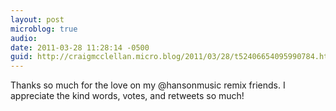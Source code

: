 ```yaml
---
layout: post
microblog: true
audio: 
date: 2011-03-28 11:28:14 -0500
guid: http://craigmcclellan.micro.blog/2011/03/28/t52406654095990784.html
---
```

Thanks so much for the love on my @hansonmusic remix friends. I appreciate the kind words, votes, and retweets so much!
